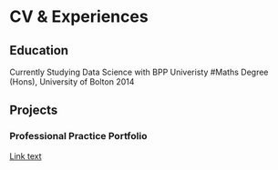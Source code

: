 # CV & Experiences

## Education
Currently Studying Data Science with BPP Univeristy
#Maths Degree (Hons), University of Bolton 2014

## Projects
### Professional Practice Portfolio
[Link text](https://example.com)
